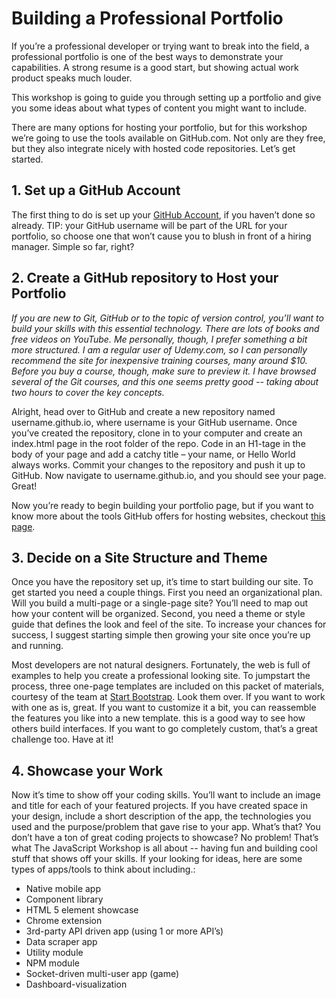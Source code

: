 # Building a Professional Portfolio

If you’re a professional developer or trying want to break into the field, a professional portfolio is one of the best ways to demonstrate your capabilities.  A strong resume is a good start, but showing actual work product speaks much louder.

This workshop is going to guide you through setting up a portfolio and give you some ideas about what types of content you might want to include.

There are many options for hosting your portfolio, but for this workshop we’re going to use the tools available on GitHub.com.  Not only are they free, but they also integrate nicely with hosted code repositories.  Let’s get started.

## 1. Set up a GitHub Account
The first thing to do is set up your [GitHub Account](https://github.com/join?source=header-home), if you haven’t done so already. TIP: your GitHub username will be part of the URL for your portfolio, so choose one that won’t cause you to blush in front of a hiring manager. Simple so far, right?

## 2. Create a GitHub repository to Host your Portfolio
*If you are new to Git, GitHub or to the topic of version control, you’ll want to build your skills with this essential technology.  There are lots of books and free videos on YouTube.  Me personally, though, I prefer something a bit more structured.  I am a regular user of Udemy.com, so I can personally recommend the site for inexpensive training courses, many around $10.  Before you buy a course, though, make sure to preview it.  I have browsed several of the Git courses, and this one seems pretty good -- taking about two hours to cover the key concepts.*

Alright, head over to GitHub and create a new repository named username.github.io, where username is your GitHub username.  Once you’ve created the repository, clone in to your computer and create an index.html page in the root folder of the repo.  Code in an H1-tage in the body of your page and add a catchy title – your name, or Hello World always works.  Commit your changes to the repository and push it up to GitHub.  Now navigate to username.github.io, and you should see your page.  Great!

Now you’re ready to begin building your portfolio page, but if you want to know more about the tools GitHub offers for hosting websites, checkout [this page](https://pages.github.com/).

## 3. Decide on a Site Structure and Theme
Once you have the repository set up, it’s time to start building our site.  To get started you need a couple things.  First you need an organizational plan.  Will you build a multi-page or a single-page site?  You’ll need to map out how your content will be organized.  Second, you need a theme or style guide that defines the look and feel of the site. To increase your chances for success, I suggest starting simple then growing your site once you’re up and running.

Most developers are not natural designers.  Fortunately, the web is full of examples to help you create a professional looking site.  To jumpstart the process, three one-page templates are included on this packet of materials, courtesy of the team at [Start Bootstrap](https://startbootstrap.com/template-categories/portfolios/). Look them over.  If you want to work with one as is, great.  If you want to customize it a bit, you can reassemble the features you like into a new template.  this is a good way to see how others build interfaces. If you want to go completely custom, that’s a great challenge too. Have at it!

## 4. Showcase your Work
Now it’s time to show off your coding skills.  You’ll want to include an image and title for each of your featured projects.  If you have created space in your design, include a short description of the app, the technologies you used and the purpose/problem that gave rise to your app.  What’s that?  You don’t have a ton of great coding projects to showcase?  No problem!  That’s what The JavaScript Workshop is all about -- having fun and building cool stuff that shows off your skills.  If your looking for ideas, here are some types of apps/tools to think about including.:

* Native mobile app
* Component library
* HTML 5 element showcase
* Chrome extension
* 3rd-party API driven app (using 1 or more API’s)
* Data scraper app
* Utility module
* NPM module
* Socket-driven multi-user app (game)
* Dashboard-visualization

